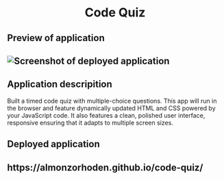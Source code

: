 <h1 align = "center" >Code Quiz </h1>

<h2>Preview of application<h2>
  
![Screenshot of deployed application](https://user-images.githubusercontent.com/61447353/95705271-630a3700-0c21-11eb-9a9d-ef90c1ef0c65.PNG)

<h2> Application descripition </h2>

Built a timed code quiz with multiple-choice questions. This app will run in the browser and feature dynamically updated HTML and CSS powered by your JavaScript code. It also features a clean, polished user interface, responsive ensuring that it adapts to multiple screen sizes.


<h2> Deployed application <h2> 
https://almonzorhoden.github.io/code-quiz/
